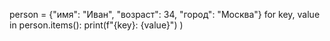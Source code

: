 person = {"имя": "Иван", "возраст": 34, "город": "Москва"}
for key, value in person.items():
  print(f"{key}: {value}")
)
